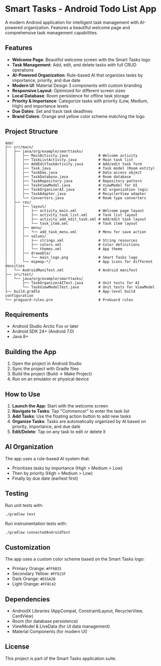 # Smart Tasks - Android Todo List App

A modern Android application for intelligent task management with AI-powered organization. Features a beautiful welcome page and comprehensive task management capabilities.

## Features

- **Welcome Page**: Beautiful welcome screen with the Smart Tasks logo
- **Task Management**: Add, edit, and delete tasks with full CRUD operations
- **AI-Powered Organization**: Rule-based AI that organizes tasks by importance, priority, and due date
- **Modern UI**: Material Design 3 components with custom branding
- **Responsive Layout**: Optimized for different screen sizes
- **Local Database**: Room persistence for offline task storage
- **Priority & Importance**: Categorize tasks with priority (Low, Medium, High) and importance levels
- **Due Dates**: Set and track task deadlines
- **Brand Colors**: Orange and yellow color scheme matching the logo

## Project Structure

```
app/
├── src/main/
│   ├── java/org/example/smarttasks/
│   │   ├── MainActivity.java              # Welcome activity
│   │   ├── TaskListActivity.java          # Main task list
│   │   ├── AddEditTaskActivity.java       # Add/edit task form
│   │   ├── Task.java                      # Task model (Room entity)
│   │   ├── TaskDao.java                   # Data access object
│   │   ├── TaskDatabase.java              # Room database
│   │   ├── TaskRepository.java            # Repository pattern
│   │   ├── TaskViewModel.java             # ViewModel for UI
│   │   ├── TaskOrganizerAI.java           # AI organization logic
│   │   ├── TaskAdapter.java               # RecyclerView adapter
│   │   └── Converters.java                # Room type converters
│   ├── res/
│   │   ├── layout/
│   │   │   ├── activity_main.xml          # Welcome page layout
│   │   │   ├── activity_task_list.xml     # Task list layout
│   │   │   ├── activity_add_edit_task.xml # Add/edit task layout
│   │   │   └── task_item.xml              # Task item layout
│   │   ├── menu/
│   │   │   └── add_task_menu.xml          # Menu for save action
│   │   ├── values/
│   │   │   ├── strings.xml                # String resources
│   │   │   ├── colors.xml                 # Color definitions
│   │   │   └── themes.xml                 # App theme
│   │   ├── drawable/
│   │   │   └── main_logo.png              # Smart Tasks logo
│   │   └── mipmap-*/                      # App icons for different densities
│   └── AndroidManifest.xml                # Android manifest
├── src/test/
│   └── java/org/example/smarttasks/
│       ├── TaskOrganizerAITest.java       # Unit tests for AI
│       └── TaskViewModelTest.java         # Unit tests for ViewModel
├── build.gradle                           # App-level build configuration
└── proguard-rules.pro                     # ProGuard rules
```

## Requirements

- Android Studio Arctic Fox or later
- Android SDK 24+ (Android 7.0)
- Java 8+

## Building the App

1. Open the project in Android Studio
2. Sync the project with Gradle files
3. Build the project (Build → Make Project)
4. Run on an emulator or physical device

## How to Use

1. **Launch the App**: Start with the welcome screen
2. **Navigate to Tasks**: Tap "Commencer" to enter the task list
3. **Add Tasks**: Use the floating action button to add new tasks
4. **Organize Tasks**: Tasks are automatically organized by AI based on priority, importance, and due date
5. **Edit/Delete**: Tap on any task to edit or delete it

## AI Organization

The app uses a rule-based AI system that:
- Prioritizes tasks by importance (High > Medium > Low)
- Then by priority (High > Medium > Low)
- Finally by due date (earliest first)

## Testing

Run unit tests with:
```bash
./gradlew test
```

Run instrumentation tests with:
```bash
./gradlew connectedAndroidTest
```

## Customization

The app uses a custom color scheme based on the Smart Tasks logo:
- Primary Orange: `#FF6B35`
- Secondary Yellow: `#FFD23F`
- Dark Orange: `#E55A2B`
- Light Orange: `#FF8C42`

## Dependencies

- AndroidX Libraries (AppCompat, ConstraintLayout, RecyclerView, CardView)
- Room (for database persistence)
- ViewModel & LiveData (for UI data management)
- Material Components (for modern UI)

## License

This project is part of the Smart Tasks application suite.
